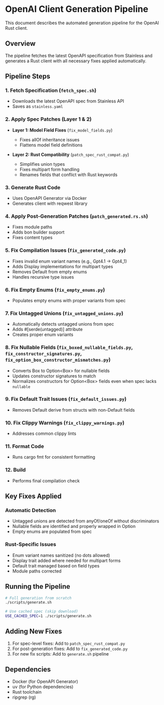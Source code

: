# OpenAI Client Generation Pipeline

This document describes the automated generation pipeline for the OpenAI Rust client.

## Overview

The pipeline fetches the latest OpenAPI specification from Stainless and generates a Rust client with all necessary fixes applied automatically.

## Pipeline Steps

### 1. Fetch Specification (`fetch_spec.sh`)
- Downloads the latest OpenAPI spec from Stainless API
- Saves as `stainless.yaml`

### 2. Apply Spec Patches (Layer 1 & 2)
- **Layer 1: Model Field Fixes** (`fix_model_fields.py`)
  - Fixes allOf inheritance issues
  - Flattens model field definitions
  
- **Layer 2: Rust Compatibility** (`patch_spec_rust_compat.py`)
  - Simplifies union types
  - Fixes multipart form handling
  - Renames fields that conflict with Rust keywords

### 3. Generate Rust Code
- Uses OpenAPI Generator via Docker
- Generates client with reqwest library

### 4. Apply Post-Generation Patches (`patch_generated.rs.sh`)
- Fixes module paths
- Adds bon builder support
- Fixes content types

### 5. Fix Compilation Issues (`fix_generated_code.py`)
- Fixes invalid enum variant names (e.g., Gpt4.1 → Gpt4_1)
- Adds Display implementations for multipart types
- Removes Default from empty enums
- Handles recursive type issues

### 6. Fix Empty Enums (`fix_empty_enums.py`)
- Populates empty enums with proper variants from spec

### 7. Fix Untagged Unions (`fix_untagged_unions.py`)
- Automatically detects untagged unions from spec
- Adds #[serde(untagged)] attribute
- Creates proper enum variants

### 8. Fix Nullable Fields (`fix_boxed_nullable_fields.py`, `fix_constructor_signatures.py`, `fix_option_box_constructor_mismatches.py`)
- Converts Box<T> to Option<Box<T>> for nullable fields
- Updates constructor signatures to match
- Normalizes constructors for Option<Box<T>> fields even when spec lacks `nullable`

### 9. Fix Default Trait Issues (`fix_default_issues.py`)
- Removes Default derive from structs with non-Default fields

### 10. Fix Clippy Warnings (`fix_clippy_warnings.py`)
- Addresses common clippy lints

### 11. Format Code
- Runs cargo fmt for consistent formatting

### 12. Build
- Performs final compilation check

## Key Fixes Applied

### Automatic Detection
- Untagged unions are detected from anyOf/oneOf without discriminators
- Nullable fields are identified and properly wrapped in Option
- Empty enums are populated from spec

### Rust-Specific Issues
- Enum variant names sanitized (no dots allowed)
- Display trait added where needed for multipart forms
- Default trait managed based on field types
- Module paths corrected

## Running the Pipeline

```bash
# Full generation from scratch
./scripts/generate.sh

# Use cached spec (skip download)
USE_CACHED_SPEC=1 ./scripts/generate.sh
```

## Adding New Fixes

1. For spec-level fixes: Add to `patch_spec_rust_compat.py`
2. For post-generation fixes: Add to `fix_generated_code.py`
3. For new fix scripts: Add to `generate.sh` pipeline

## Dependencies

- Docker (for OpenAPI Generator)
- uv (for Python dependencies)
- Rust toolchain
- ripgrep (rg)
